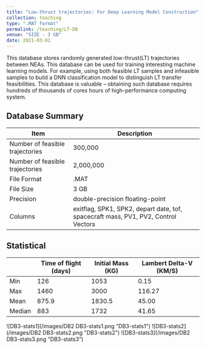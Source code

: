 ```yaml
---
title: "Low-thrust trajectories: For Deep Learning Model Construction"
collection: teaching
type: ".MAT format"
permalink: /teaching/LT-DB
venue: "SIZE - 3 GB"
date: 2021-03-01
---
```


This database stores randomly generated low-thrust(LT) trajectories between NEAs. This database can be used for training interesting machine learning models. For example, using both feasible LT samples and infeasible samples to build a DNN classification model to distinguish LT transfer feasibilities. This database is valuable – obtaining such database requires hundreds of thousands of cores hours of high-performance computing system.

## Database Summary

| Item                            | Description                                                                         |
|---------------------------------|-------------------------------------------------------------------------------------|
| Number of feasible trajectories | 300,000                                                                             |
| Number of feasible trajectories | 2,000,000                                                                           |
| File Format                     | .MAT                                                                                |
| File Size                       | 3 GB                                                                                |
| Precision                       | double-precision floating-point                                                     |
| Columns                         | exitflag, SPK1, SPK2, depart date, tof, spacecraft mass, PV1, PV2, Control Vectors  |

## Statistical

|        | Time of flight (days) | Initial Mass (KG) | Lambert Delta-V (KM/S) |
|--------|-----------------------|-------------------|------------------------|
| Min    | 126                   | 1053              | 0.15                   |
| Max    | 1460                  | 3000              | 116.27                 |
| Mean   | 875.9                 | 1830.5            | 45.00                  |
| Median | 883                   | 1732              | 41.65                  |

![DB3-stats1](/images/DB2 DB3-stats1.png "DB3-stats1")
![DB3-stats2](/images/DB2 DB3-stats2.png "DB3-stats2")
![DB3-stats3](/images/DB2 DB3-stats3.png "DB3-stats3")

